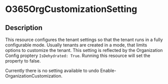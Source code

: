 # O365OrgCustomizationSetting

## Description

This resource configures the tenant settings so that the tenant runs in a fully
configurable mode. Usually tenants are created in a mode, that limits options to
customize the tenant. This setting is reflected by the Organization Config proptery
`IsDehydrated: True`.
Running this resource will set the property to false.

Currently there is no setting available to undo Enable-OrganizationCustomization.
